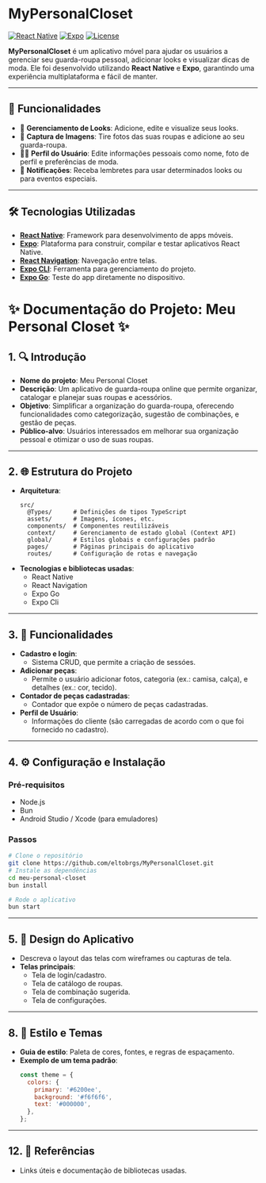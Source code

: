 # MyPersonalCloset

[![React Native](https://img.shields.io/badge/React%20Native-0.72.3-blue)](https://reactnative.dev/)
[![Expo](https://img.shields.io/badge/Expo-49.0.0-000000)](https://expo.dev/)
[![License](https://img.shields.io/badge/license-MIT-green)](./LICENSE)

**MyPersonalCloset** é um aplicativo móvel para ajudar os usuários a gerenciar seu guarda-roupa pessoal, adicionar looks e visualizar dicas de moda. Ele foi desenvolvido utilizando **React Native** e **Expo**, garantindo uma experiência multiplataforma e fácil de manter.

---

## 🚀 Funcionalidades

- 👗 **Gerenciamento de Looks**: Adicione, edite e visualize seus looks.
- 📸 **Captura de Imagens**: Tire fotos das suas roupas e adicione ao seu guarda-roupa.
- 🧑‍💻 **Perfil do Usuário**: Edite informações pessoais como nome, foto de perfil e preferências de moda.
- 🔔 **Notificações**: Receba lembretes para usar determinados looks ou para eventos especiais.

---

## 🛠️ Tecnologias Utilizadas

- **[React Native](https://reactnative.dev/)**: Framework para desenvolvimento de apps móveis.
- **[Expo](https://expo.dev/)**: Plataforma para construir, compilar e testar aplicativos React Native.
- **[React Navigation](https://reactnavigation.org/)**: Navegação entre telas.
- **[Expo CLI](https://docs.expo.dev/workflow/expo-cli/)**: Ferramenta para gerenciamento do projeto.
- **[Expo Go](https://expo.dev/client)**: Teste do app diretamente no dispositivo.










# ✨ **Documentação do Projeto: Meu Personal Closet** ✨

## 1. 🔍 Introdução
- **Nome do projeto**: Meu Personal Closet
- **Descrição**: Um aplicativo de guarda-roupa online que permite organizar, catalogar e planejar suas roupas e acessórios.
- **Objetivo**: Simplificar a organização do guarda-roupa, oferecendo funcionalidades como categorização, sugestão de combinações, e gestão de peças.
- **Público-alvo**: Usuários interessados em melhorar sua organização pessoal e otimizar o uso de suas roupas.

---

## 2. 🌐 Estrutura do Projeto
- **Arquitetura**:
  ```
  src/
    @Types/      # Definições de tipos TypeScript
    assets/      # Imagens, ícones, etc.
    components/  # Componentes reutilizáveis
    context/     # Gerenciamento de estado global (Context API)
    global/      # Estilos globais e configurações padrão
    pages/       # Páginas principais do aplicativo
    routes/      # Configuração de rotas e navegação
  ```
- **Tecnologias e bibliotecas usadas**:
  - React Native
  - React Navigation
  - Expo Go
  - Expo Cli

---

## 3. 📂 Funcionalidades
- **Cadastro e login**:
  - Sistema CRUD, que permite a criação de sessóes.
- **Adicionar peças**:
  - Permite o usuário adicionar fotos, categoria (ex.: camisa, calça), e detalhes (ex.: cor, tecido).
- **Contador de peças cadastradas**:
  - Contador que expõe o número de peças cadastradas.
- **Perfil de Usuário**:
  - Informações do cliente (são carregadas de acordo com o que foi fornecido no cadastro).

---

## 4. ⚙️ Configuração e Instalação

### Pré-requisitos
- Node.js
- Bun
- Android Studio / Xcode (para emuladores)

### Passos
```bash
# Clone o repositório
git clone https://github.com/eltobrgs/MyPersonalCloset.git
# Instale as dependências
cd meu-personal-closet
bun install

# Rode o aplicativo
bun start
```

---

## 5. 🎨 Design do Aplicativo
- Descreva o layout das telas com wireframes ou capturas de tela.
- **Telas principais**:
  - Tela de login/cadastro.
  - Tela de catálogo de roupas.
  - Tela de combinação sugerida.
  - Tela de configurações.

---

## 8. 🎨 Estilo e Temas
- **Guia de estilo**: Paleta de cores, fontes, e regras de espaçamento.
- **Exemplo de um tema padrão**:
  ```javascript
  const theme = {
    colors: {
      primary: '#6200ee',
      background: '#f6f6f6',
      text: '#000000',
    },
  };
  ```

---


## 12. 🔗 Referências
- Links úteis e documentação de bibliotecas usadas.

